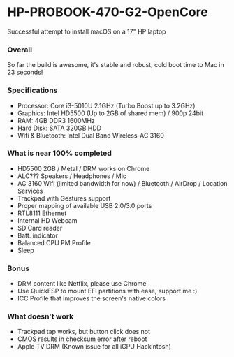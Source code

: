 # HP-PROBOOK-470-G2-OpenCore
Successful attempt to install macOS on a 17" HP laptop

### Overall
So far the build is awesome, it's stable and robust, cold boot time to Mac in 23 seconds!

### Specifications

* Processor: Core i3-5010U 2.1GHz (Turbo Boost up to 3.2GHz)
* Graphics: Intel HD5500 (Up to 2GB of shared mem) / 900p 24bit
* RAM: 4GB DDR3 1600MHz
* Hard Disk: SATA 320GB HDD
* Wifi & Bluetooth: Intel Dual Band Wireless-AC 3160

### What is near 100% completed

* HD5500 2GB / Metal / DRM works on Chrome
* ALC??? Speakers / Headphones / Mic
* AC 3160 Wifi (limited bandwidth for now) / Bluetooth / AirDrop / Location Services
* Trackpad with Gestures support
* Proper mapping of available USB 2.0/3.0 ports
* RTL8111 Ethernet
* Internal HD Webcam
* SD Card reader
* Batt. indicator
* Balanced CPU PM Profile
* Sleep

### Bonus
* DRM content like Netflix, please use Chrome
* Use QuickESP to mount EFI partitions with ease, support me :)
* ICC Profile that improves the screen's native colors

### What doesn't work
* Trackpad tap works, but button click does not
* CMOS results in checksum error after reboot
* Apple TV DRM (Known issue for all iGPU Hackintosh)
